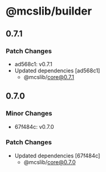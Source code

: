 # @mcslib/builder

## 0.7.1

### Patch Changes

- ad568c1: v0.7.1
- Updated dependencies [ad568c1]
  - @mcslib/core@0.7.1

## 0.7.0

### Minor Changes

- 67f484c: v0.7.0

### Patch Changes

- Updated dependencies [67f484c]
  - @mcslib/core@0.7.0
